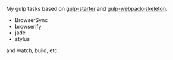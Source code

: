 My gulp tasks based on [gulp-starter](https://github.com/greypants/gulp-starter) and [gulp-webpack-skeleton](https://github.com/sskyu/gulp-webpack-skeleton).

- BrowserSync
- browserify
- jade
- stylus

and watch, build, etc.
